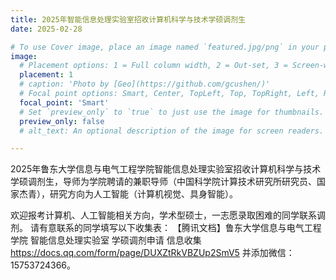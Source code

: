 ```yaml
---
title: 2025年智能信息处理实验室招收计算机科学与技术学硕调剂生
date: 2025-02-28

# To use Cover image, place an image named `featured.jpg/png` in your page's folder.
image:
  # Placement options: 1 = Full column width, 2 = Out-set, 3 = Screen-width
  placement: 1
  # caption: 'Photo by [Geo](https://github.com/gcushen/)'
  # Focal point options: Smart, Center, TopLeft, Top, TopRight, Left, Right, BottomLeft, Bottom, BottomRight
  focal_point: 'Smart'
  # Set `preview_only` to `true` to just use the image for thumbnails.
  preview_only: false
  # alt_text: An optional description of the image for screen readers.

---
```

2025年鲁东大学信息与电气工程学院智能信息处理实验室招收计算机科学与技术学硕调剂生，导师为学院聘请的兼职导师（中国科学院计算技术研究所研究员、国家杰青），研究方向为人工智能（计算机视觉、具身智能）。

<!--more-->

欢迎报考计算机、人工智能相关方向，学术型硕士，一志愿录取困难的同学联系调剂。
请有意联系的同学填写以下收集表：
【腾讯文档】鲁东大学信息与电气工程学院 智能信息处理实验室 学硕调剂申请 信息收集
https://docs.qq.com/form/page/DUXZtRkVBZUp2SmV5
并添加微信：15753724366。